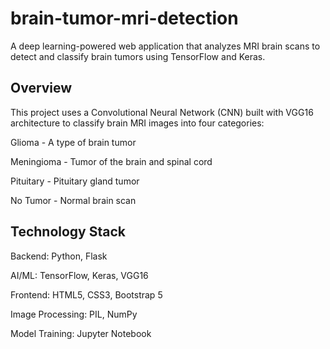 # brain-tumor-mri-detection
A deep learning-powered web application that analyzes MRI brain scans to detect and classify brain tumors using TensorFlow and Keras.

## Overview
This project uses a Convolutional Neural Network (CNN) built with VGG16 architecture to classify brain MRI images into four categories:

Glioma - A type of brain tumor

Meningioma - Tumor of the brain and spinal cord

Pituitary - Pituitary gland tumor

No Tumor - Normal brain scan

## Technology Stack
Backend: Python, Flask

AI/ML: TensorFlow, Keras, VGG16

Frontend: HTML5, CSS3, Bootstrap 5

Image Processing: PIL, NumPy

Model Training: Jupyter Notebook
